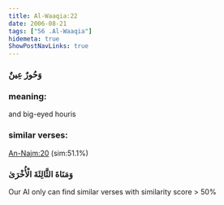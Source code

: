 ```yaml
---
title: Al-Waaqia:22
date: 2006-08-21
tags: ["56 .Al-Waaqia"]
hidemeta: true 
ShowPostNavLinks: true 
---
```

### وَحُورٌ عِينٌ
### meaning: 
and big-eyed houris
### similar verses: 

[An-Najm:20](/53/20) (sim:51.1%)

### وَمَنَاةَ الثَّالِثَةَ الْأُخْرَىٰ

Our AI only can find similar verses with similarity score > 50% 



